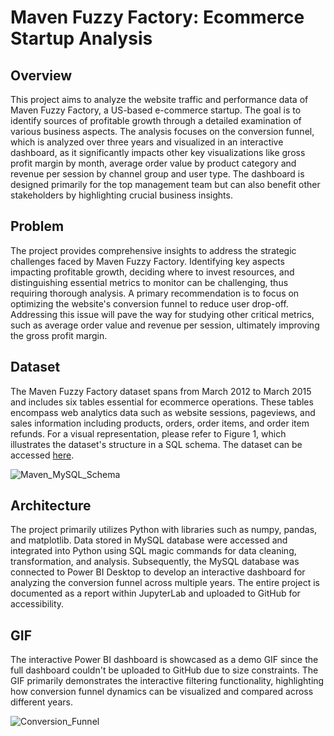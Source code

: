 # Maven Fuzzy Factory: Ecommerce Startup Analysis



## Overview

This project aims to analyze the website traffic and performance data of Maven Fuzzy Factory, a US-based e-commerce startup. The goal is to identify sources of profitable growth through a detailed examination of various business aspects. The analysis focuses on the conversion funnel, which is analyzed over three years and visualized in an interactive dashboard, as it significantly impacts other key visualizations like gross profit margin by month, average order value by product category and revenue per session by channel group and user type. The dashboard is designed primarily for the top management team but can also benefit other stakeholders by highlighting crucial business insights.

## Problem

The project provides comprehensive insights to address the strategic challenges faced by Maven Fuzzy Factory. Identifying key aspects impacting profitable growth, deciding where to invest resources, and distinguishing essential metrics to monitor can be challenging, thus requiring thorough analysis. A primary recommendation is to focus on optimizing the website's conversion funnel to reduce user drop-off. Addressing this issue will pave the way for studying other critical metrics, such as average order value and revenue per session, ultimately improving the gross profit margin.

## Dataset

The Maven Fuzzy Factory dataset spans from March 2012 to March 2015 and includes six tables essential for ecommerce operations. These tables encompass web analytics data such as website sessions, pageviews, and sales information including products, orders, order items, and order item refunds. For a visual representation, please refer to Figure 1, which illustrates the dataset's structure in a SQL schema. The dataset can be accessed [here](https://www.kaggle.com/datasets/rubenman/maven-fuzzy-factory-dataset). 

![Maven_MySQL_Schema](https://github.com/user-attachments/assets/0e565604-4cfa-4696-b078-3de174031fa4)

## Architecture

The project primarily utilizes Python with libraries such as numpy, pandas, and matplotlib. Data stored in MySQL database were accessed and integrated into Python using SQL magic commands for data cleaning, transformation, and analysis. Subsequently, the MySQL database was connected to Power BI Desktop to develop an interactive dashboard for analyzing the conversion funnel across multiple years. The entire project is documented as a report within JupyterLab and uploaded to GitHub for accessibility.

## GIF

The interactive Power BI dashboard is showcased as a demo GIF since the full dashboard couldn't be uploaded to GitHub due to size constraints. The GIF primarily demonstrates the interactive filtering functionality, highlighting how conversion funnel dynamics can be visualized and compared across different years.

![Conversion_Funnel](https://github.com/user-attachments/assets/244c8946-d89c-43e3-9557-ab31bdd826bf)

